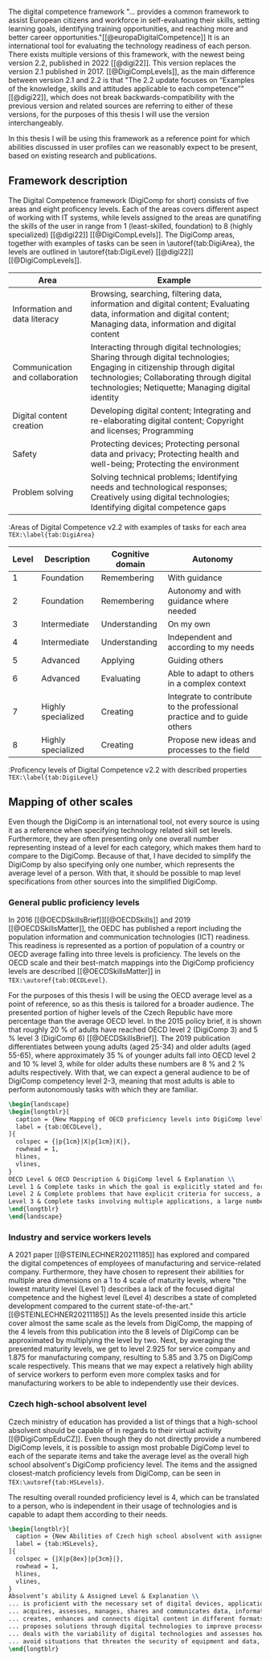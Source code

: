 The digital competence framework "... provides a common framework to assist European citizens and workforce in self-evaluating their skills, setting learning goals, identifying training opportunities, and reaching more and better career opportunities."[[@europaDigitalCompetence]] It is an international tool for evaluating the technology readiness of each person. There exists multiple versions of this framework, with the newest being version 2.2, published in 2022 [[@digi22]]. This version replaces the version 2.1 published in 2017. [[@DigiCompLevels]], as the main difference between version 2.1 and 2.2 is that "The 2.2 update focuses on “Examples of the knowledge, skills and attitudes applicable to each competence”" [[@digi22]], which does not break backwards-compatibility with the previous version and related sources are referring to either of these versions, for the purposes of this thesis I will use  the version interchangeably.

In this thesis I will be using this framework as a reference point for which abilities discussed in user profiles can we reasonably expect to be present, based on existing research and publications.
## Framework description

The Digital Competence framework (DigiComp for short) consists of five areas and eight proficency levels. Each of the areas covers different aspect of working with IT systems, while levels assigned to the areas are qunatifing the skills of the user in range from 1 (least-skilled, foundation) to 8 (highly specialized) [[@digi22]] [[@DigiCompLevels]]. The DigiComp areas, together with examples of tasks can be seen in \autoref{tab:DigiArea}, the levels are outlined in \autoref{tab:DigiLevel}  [[@digi22]] [[@DigiCompLevels]].

| Area                            | Example                                                                                                                                                                                                                 |
| ------------------------------- | ----------------------------------------------------------------------------------------------------------------------------------------------------------------------------------------------------------------------- |
| Information and data literacy   | Browsing, searching, filtering data, information and digital content; Evaluating data, information and digital content; Managing data, information and digital content                                                  |
| Communication and collaboration | Interacting through digital technologies; Sharing through digital technologies; Engaging in citizenship through digital technologies; Collaborating through digital technologies; Netiquette; Managing digital identity |
| Digital content creation        | Developing digital content; Integrating and re-elaborating digital content; Copyright and licenses; Programming                                                                                                         |
| Safety                          | Protecting devices; Protecting personal data and privacy; Protecting health and well-being; Protecting the environment                                                                                                  |
| Problem solving                 | Solving technical problems; Identifying needs and technological responses; Creatively using digital technologies; Identifying digital competence gaps                                                                   |
:Areas of Digital Competence v2.2 with examples of tasks for each area
`TEX:\label{tab:DigiArea}`

| Level | Description        | Cognitive domain | Autonomy                                                                 |
| ----- | ------------------ | ---------------- | ------------------------------------------------------------------------ |
| 1     | Foundation         | Remembering      | With guidance                                                            |
| 2     | Foundation         | Remembering      | Autonomy and with guidance where needed                                  |
| 3     | Intermediate       | Understanding    | On my own                                                                |
| 4     | Intermediate       | Understanding    | Independent and according to my needs                                    |
| 5     | Advanced           | Applying         | Guiding others                                                           |
| 6     | Advanced           | Evaluating       | Able to adapt to others in a complex context                             |
| 7     | Highly specialized | Creating         | Integrate to contribute to the professional practice and to guide others |
| 8     | Highly specialized | Creating         | Propose new ideas and processes to the field                             |
:Proficency levels of Digital Competence v2.2 with described properties 
`TEX:\label{tab:DigiLevel}`

## Mapping of other scales

Even though the DigiComp is an international tool, not every source is using it as a reference when specifying technology related skill set levels. Furthermore, they are often presenting only one overall number representing instead of a level for each category, which makes them hard to compare to the DigiComp. Because of that, I have decided to simplify the DigiComp by also specifying only one number, which represents the average level of a person. With that, it should be possible to map level specifications from other sources into the simplified DigiComp.

### General public proficiency levels

In 2016 [[@OECDSkillsBrief]][[@OECDSkills]]  and 2019 [[@OECDSkillsMatter]], the OEDC  has published a report including the population information and communication technologies (ICT) readiness. This readiness is represented as a portion of population of a country or OECD average falling into three levels is proficiency. The levels on the OECD scale and their best-match mappings into the DigiComp proficiency levels are described [[@OECDSkillsMatter]] in `TEX:\autoref{tab:OECDLevel}`.

For the purposes of this thesis I will be using the OECD average level as a point of reference, so as this thesis is tailored for a broader audience. The presented portion of higher levels of the Czech Republic have more percentage than the average OECD level. In the 2015 policy brief, it is shown that roughly 20 % of adults have reached OECD level 2 (DigiComp 3) and 5 % level 3 (DigiComp 6) [[@OECDSkillsBrief]]. The 2019 publication differentiates between young adults (aged 25-34) and older adults (aged 55-65), where approximately 35 % of younger adults fall into OECD level 2 and 10 % level 3, while for older adults these numbers are 8 % and 2 % adults respectively. With that, we can expect a general audience to be of DigiComp competency level 2-3, meaning that most adults is able to perform autonomously tasks with which they are familiar.

```latex
\begin{landscape}
\begin{longtblr}[
  caption = {New Mapping of OECD proficiency levels into DigiComp levels},
  label = {tab:OECDLevel},
]{
  colspec = {|p{1cm}|X|p{1cm}|X|},
  rowhead = 1,
  hlines,
  vlines,
} 
OECD Level & OECD Description & DigiComp level & Explanation \\
Level 1 & Complete tasks in which the goal is explicitly stated and for which the necessary operations are performed single and familiar environment. Solve problems in the context of technology-rich environments whose solutions involve a relatively small number of steps, and a limited amount of monitoring across a large number of actions & 2 & Is able to autonomously perform operations, but in a familiar environemnt \\
Level 2 & Complete problems that have explicit criteria for success, a small number of applications, and several steps and operators. Can monitor progress towards a solution and handle unexpected outcomes or impasses. & 3 & Is able to performs tasks on their own, but needs to have the goals expicitly stated \\
Level 3 & Complete tasks involving multiple applications, a large number of steps, impasses, and the discovery and use of ad hoc commands in a novel environment. Establish a plan to arrive at a solution and monitor its implementation as they deal with unexpected outcomes and impasses. & 6 & Is able to select a solution in a complex previously unknown environment. \\
\end{longtblr}
\end{landscape}
```

### Industry and service workers levels

A 2021 paper [[@STEINLECHNER20211185]] has explored and compared the digital competences of employees of manufacturing and service-related company. Furthermore, they have chosen to represent their abilities for multiple area dimensions on a 1 to 4 scale of maturity levels, where "the lowest maturity level (Level 1) describes a lack of the focused digital competence and the highest level (Level 4) describes a state of completed development compared to the current state-of-the-art." [[@STEINLECHNER20211185]] As the levels presented inside this article cover almost the same scale as the levels from DigiComp, the mapping of the 4 levels from this publication into the 8 levels of DIgiComp can be approximated by multiplying the level by two. Next, by averaging the presented maturity levels, we get to level 2.925 for service company and 1.875 for manufacturing company, resulting to 5.85 and 3.75 on DigiComp scale respectively. This means that we may expect a relatively high ability of service workers to perform even more complex tasks and for manufacturing workers to be able to independently use their devices.
### Czech high-school absolvent level

Czech ministry of education has provided a list of things that a high-school absolvent should be capable of in regards to their virtual activity [[@DigiCompEduCZ]]. Even though they do not directly provide a numbered DigiComp levels, it is possible to assign most probable DigiComp level to each of the separate items and take the average level as the overall high school absolvent's DigiComp proficiency level. The items and the assigned closest-match proficiency levels from DigiComp, can be seen in `TEX:\autoref{tab:HSLevels}`.

The resulting overall rounded proficiency level is 4, which can be translated to a person, who is independent in their usage of technologies and is capable to adapt them according to their needs.

```latex
\begin{longtblr}[
  caption = {New Abilities of Czech high school absolvent with assigned DigiComp proficiency levels},
  label = {tab:HSLevels},
]{
  colspec = {|X|p{8ex}|p{3cm}|},
  rowhead = 1,
  hlines,
  vlines,
}
Absolvent’s ability & Assigned Level & Explanation \\
... is proficient with the necessary set of digital devices, applications and services, using them in school work and in public life; adjusts and changes digital technologies and their use as available options evolve and as their own needs change & 4 & Independent in usage of technologies \\
... acquires, assesses, manages, shares and communicates data, information and digital content in a variety of formats; to do so, chooses processes, strategies and methods that are appropriate to the specific situation and purpose & 5-6 & Evaluates the best solution \\
... creates, enhances and connects digital content in different formats; expresses themselves using digital means & 4-5 & Is able to creatively apply knowledge for personal tasks \\
... proposes solutions through digital technologies to improve processes or technologies; can advise on technical problems & 5 & Is able to guide others in non-professional settings \\
... deals with the variability of digital technologies and assesses how developments in technology affect different aspects of individual and societal life and the environment, weighing up the risks and benefits & 4 & Is able to customize the new technologies to their needs \\
... avoid situations that threaten the security of equipment and data, and situations that threaten their physical and mental health; act ethically, with consideration and respect for others when collaborating, communicating and sharing information in a digital environment & 3 & Does understand learned methods of data security and protection on their own \\
\end{longtblr}
```
